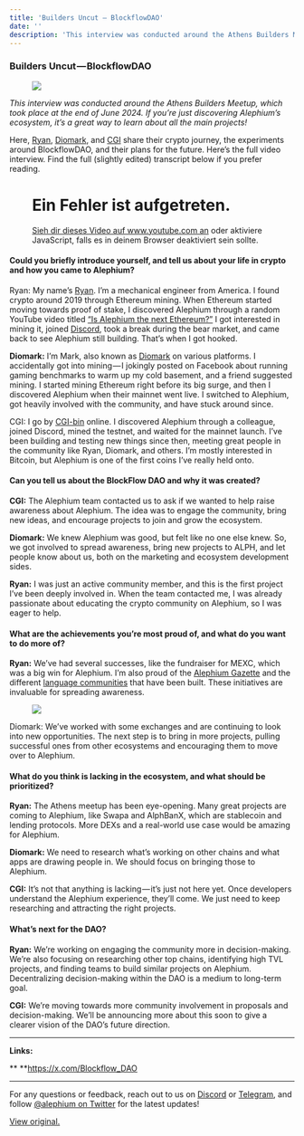```yaml
---
title: 'Builders Uncut — BlockflowDAO'
date: ''
description: 'This interview was conducted around the Athens Builders Meetup, which took place at the end of June 2024. If you’re just discovering…'
---
```


### Builders Uncut — BlockflowDAO

<figure id="8e38" class="graf graf--figure graf-after--h3">
<img src="https://cdn-images-1.medium.com/max/800/1*6TxkjUt7-V-XfLen2u5sXQ.png" class="graf-image" data-image-id="1*6TxkjUt7-V-XfLen2u5sXQ.png" data-width="1921" data-height="1080" />
</figure>

_This interview was conducted around the Athens Builders Meetup, which took place at the end of June 2024. If you’re just discovering Alephium’s ecosystem, it’s a great way to learn about all the main projects!_

Here, <a href="https://x.com/ryan_alph" class="markup--anchor markup--p-anchor" data-href="https://x.com/ryan_alph" rel="noopener" target="_blank">Ryan</a>, <a href="https://x.com/diomark" class="markup--anchor markup--p-anchor" data-href="https://x.com/diomark" rel="noopener" target="_blank">Diomark</a>, and <a href="https://x.com/cg1_bin" class="markup--anchor markup--p-anchor" data-href="https://x.com/cg1_bin" rel="noopener" target="_blank">CGI</a> share their crypto journey, the experiments around BlockflowDAO, and their plans for the future. Here’s the full video interview. Find the full (slightly edited) transcript below if you prefer reading.

<figure id="83f0" class="graf graf--figure graf--iframe graf-after--p">

<h1 id="ein-fehler-ist-aufgetreten." class="message">Ein Fehler ist aufgetreten.</h1>
<a href="https://www.youtube.com/watch?v=dP3v5mk-aJE" target="_blank">Sieh dir dieses Video auf www.youtube.com an</a> oder aktiviere JavaScript, falls es in deinem Browser deaktiviert sein sollte.
</figure>

#### Could you briefly introduce yourself, and tell us about your life in crypto and how you came to Alephium?

Ryan: My name’s <a href="https://x.com/ryan_alph" class="markup--anchor markup--p-anchor" data-href="https://x.com/ryan_alph" rel="noopener" target="_blank">Ryan</a>. I’m a mechanical engineer from America. I found crypto around 2019 through Ethereum mining. When Ethereum started moving towards proof of stake, I discovered Alephium through a random YouTube video titled <a href="https://www.youtube.com/watch?v=RwBtEu5JRlk" class="markup--anchor markup--p-anchor" data-href="https://www.youtube.com/watch?v=RwBtEu5JRlk" rel="noopener" target="_blank">“Is Alephium the next Ethereum?”</a> I got interested in mining it, joined <a href="http://alephium.org/discord" class="markup--anchor markup--p-anchor" data-href="http://alephium.org/discord" rel="noopener" target="_blank">Discord</a>, took a break during the bear market, and came back to see Alephium still building. That’s when I got hooked.

**Diomark:** I’m Mark, also known as <a href="https://x.com/diomark" class="markup--anchor markup--p-anchor" data-href="https://x.com/diomark" rel="noopener" target="_blank">Diomark</a> on various platforms. I accidentally got into mining — I jokingly posted on Facebook about running gaming benchmarks to warm up my cold basement, and a friend suggested mining. I started mining Ethereum right before its big surge, and then I discovered Alephium when their mainnet went live. I switched to Alephium, got heavily involved with the community, and have stuck around since.

CGI: I go by <a href="https://x.com/cg1_bin" class="markup--anchor markup--p-anchor" data-href="https://x.com/cg1_bin" rel="noopener" target="_blank">CGI-bin</a> online. I discovered Alephium through a colleague, joined Discord, mined the testnet, and waited for the mainnet launch. I’ve been building and testing new things since then, meeting great people in the community like Ryan, Diomark, and others. I’m mostly interested in Bitcoin, but Alephium is one of the first coins I’ve really held onto.

#### Can you tell us about the BlockFlow DAO and why it was created?

**CGI:** The Alephium team contacted us to ask if we wanted to help raise awareness about Alephium. The idea was to engage the community, bring new ideas, and encourage projects to join and grow the ecosystem.

**Diomark:** We knew Alephium was good, but felt like no one else knew. So, we got involved to spread awareness, bring new projects to ALPH, and let people know about us, both on the marketing and ecosystem development sides.

**Ryan:** I was just an active community member, and this is the first project I’ve been deeply involved in. When the team contacted me, I was already passionate about educating the crypto community on Alephium, so I was eager to help.

#### What are the achievements you’re most proud of, and what do you want to do more of?

**Ryan:** We’ve had several successes, like the fundraiser for MEXC, which was a big win for Alephium. I’m also proud of the <a href="https://alephiumgazette.com/" class="markup--anchor markup--p-anchor" data-href="https://alephiumgazette.com/" rel="noopener" target="_blank">Alephium Gazette</a> and the different <a href="https://x.com/alephium/status/1818326917881196594" class="markup--anchor markup--p-anchor" data-href="https://x.com/alephium/status/1818326917881196594" rel="noopener" target="_blank">language communities</a> that have been built. These initiatives are invaluable for spreading awareness.

<figure id="814f" class="graf graf--figure graf-after--p">
<img src="https://cdn-images-1.medium.com/max/800/1*FRfwGj-UwPZmkib4s6wj5Q.png" class="graf-image" data-image-id="1*FRfwGj-UwPZmkib4s6wj5Q.png" data-width="1895" data-height="956" />
</figure>

Diomark: We’ve worked with some exchanges and are continuing to look into new opportunities. The next step is to bring in more projects, pulling successful ones from other ecosystems and encouraging them to move over to Alephium.

#### What do you think is lacking in the ecosystem, and what should be prioritized?

**Ryan:** The Athens meetup has been eye-opening. Many great projects are coming to Alephium, like Swapa and AlphBanX, which are stablecoin and lending protocols. More DEXs and a real-world use case would be amazing for Alephium.

**Diomark:** We need to research what’s working on other chains and what apps are drawing people in. We should focus on bringing those to Alephium.

**CGI:** It’s not that anything is lacking — it’s just not here yet. Once developers understand the Alephium experience, they’ll come. We just need to keep researching and attracting the right projects.

#### What’s next for the DAO?

**Ryan:** We’re working on engaging the community more in decision-making. We’re also focusing on researching other top chains, identifying high TVL projects, and finding teams to build similar projects on Alephium. Decentralizing decision-making within the DAO is a medium to long-term goal.

**CGI:** We’re moving towards more community involvement in proposals and decision-making. We’ll be announcing more about this soon to give a clearer vision of the DAO’s future direction.

---

**Links:**

\*\* \*\*<a href="https://x.com/Blockflow_DAO" class="markup--anchor markup--p-anchor" data-href="https://x.com/Blockflow_DAO" rel="noopener" target="_blank">https://x.com/Blockflow_DAO</a>

---

For any questions or feedback, reach out to us on <a href="http://alephium.org/discord" class="markup--anchor markup--p-anchor" data-href="http://alephium.org/discord" rel="noopener ugc nofollow noopener" target="_blank">Discord</a> or <a href="https://t.me/alephiumgroup" class="markup--anchor markup--p-anchor" data-href="https://t.me/alephiumgroup" rel="noopener ugc nofollow noopener" target="_blank">Telegram</a>, and follow <a href="https://x.com/alephium" class="markup--anchor markup--p-anchor" data-href="https://x.com/alephium" rel="noopener ugc nofollow noopener" target="_blank">@alephium on Twitter</a> for the latest updates!

[View original.](https://medium.com/p/57c67d8d6d8b)

